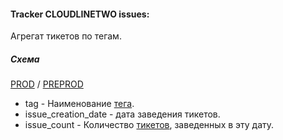 #### Tracker CLOUDLINETWO issues:

Агрегат тикетов по тегам.

##### Схема

[PROD](https://yt.yandex-team.ru/hahn/navigation?path=//home/cloud-dwh/data/prod/cdm/support/line_two/dm_yc_support_tag_issues)
/ [PREPROD](https://yt.yandex-team.ru/hahn/navigation?path=//home/cloud-dwh/data/preprod/cdm/support/line_two/dm_yc_support_tag_issues)


- tag - Наименование [тега](../../../../../ods/yt/startrek/cloud_line_two/issue_tags).
- issue_creation_date - дата заведения тикетов.
- issue_count - Количество [тикетов](../../../../../ods/yt/startrek/cloud_line_two/issues), заведенных в эту дату.